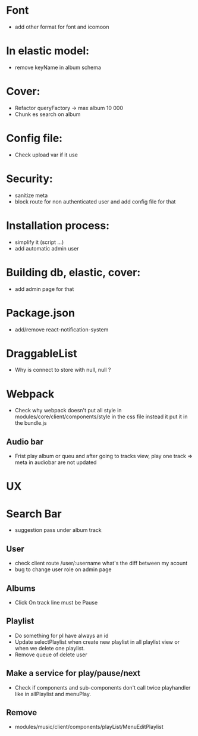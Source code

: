 # Font

- add other format for font and icomoon

# In elastic model:

- remove keyName in album schema

# Cover:

- Refactor queryFactory -> max album 10 000
- Chunk es search on album

# Config file:

- Check upload var if it use

# Security:

- sanitize meta
- block route for non authenticated user and add config file for that

# Installation process:

- simplify it (script ...)
- add automatic admin user

# Building db, elastic, cover:

- add admin page for that

# Package.json

- add/remove react-notification-system

# DraggableList

- Why is connect to store with null, null ?

# Webpack

- Check why webpack doesn't put all style in modules/core/client/components/style in the css file
  instead it put it in the bundle.js

## Audio bar

- Frist play album or queu and after going to tracks view, play one track => meta in audiobar are not updated

# UX

# Search Bar

- suggestion pass under album track

## User

- check client route /user/:username what's the diff between my acount
- bug to change user role on admin page

## Albums

- Click On track line must be Pause

## Playlist

- Do something for pl have always an id
- Update selectPlaylist when create new playlist in all playlist view or when we delete one playlist.
- Remove queue of delete user

## Make a service for play/pause/next

- Check if components and sub-components don't call twice playhandler like in allPlaylist and menuPlay.

## Remove

- modules/music/client/components/playList/MenuEditPlaylist
